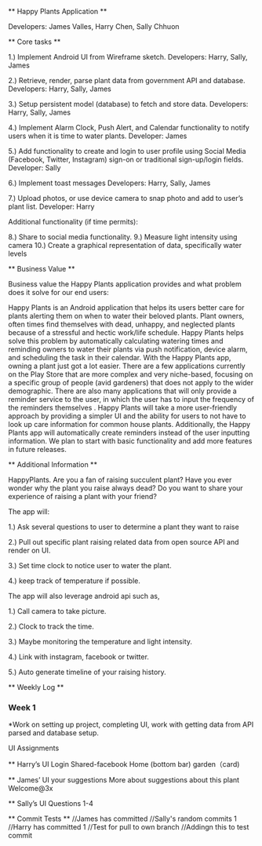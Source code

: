 ** Happy Plants Application **

Developers: James Valles, Harry Chen, Sally Chhuon


** Core tasks **

1.)  Implement Android UI from Wireframe sketch.
	 Developers: Harry, Sally, James

2.)  Retrieve, render, parse plant data from government API and database.
     Developers: Harry, Sally, James

3.)  Setup persistent model (database) to fetch and store data.
	 Developers: Harry, Sally, James

4.)  Implement Alarm Clock, Push Alert, and Calendar functionality to notify users when it is time to water plants.
	 Developer: James

5.)  Add functionality to create and login to user profile using Social Media (Facebook, Twitter, Instagram) sign-on or traditional sign-up/login fields.
     Developer: Sally

6.)  Implement toast messages
	 Developers: Harry, Sally, James

7.)  Upload photos, or use device camera to snap photo and add to user’s plant list.
	 Developer: Harry

Additional functionality (if time permits):

8.)  Share to social media functionality.
9.)  Measure light intensity using camera
10.) Create a graphical representation of data, specifically water levels

** Business Value **

Business value the Happy Plants application provides and what problem does it solve for our end users:

Happy Plants is an Android application that helps its users better care for plants alerting them on when to water their beloved plants. Plant owners, often times find themselves with dead, unhappy, and neglected plants because of a stressful and hectic work/life schedule. Happy Plants helps solve this problem by automatically calculating watering times and reminding owners  to water their plants via push notification, device alarm, and scheduling the task in their calendar. With the Happy Plants app, owning a plant just got a lot easier.
There are a few applications currently on the Play Store that are more complex and very niche-based, focusing on a specific group of people (avid gardeners) that does not apply to the wider demographic. There are also many applications that will only provide a reminder service to the user, in which the user has to input the frequency of the reminders themselves . Happy Plants will take a more user-friendly approach by providing a simpler UI and the ability for users to not have to look up care information for common house plants. Additionally, the Happy Plants app will automatically create reminders instead of the user inputting information.
We plan to start with basic functionality and add more features in future releases.


** Additional Information **

 HappyPlants. Are you a fan of raising succulent plant? Have you ever wonder why the plant you raise always dead? Do you want to share your experience of raising a plant with your friend?

 The app will:

1.) Ask several questions to user to determine a plant they want to raise

2.) Pull out specific plant raising related data from open source API and render on UI.

3.) Set time clock to notice user to water the plant.

4.) keep track of temperature if possible.

The app will also leverage android api such as,

1.) Call camera to take picture.

2.) Clock to track the time.

3.) Maybe monitoring the temperature and light intensity.

4.) Link with instagram, facebook or twitter.

5.) Auto generate timeline of your raising history.

** Weekly Log **


### Week 1 ###

*Work on setting up project, completing UI, work with getting data from API parsed and database setup.

UI Assignments

** Harry’s UI
Login
Shared-facebook
Home (bottom bar)
garden（card)

** James’ UI
your suggestions
More about suggestions
about this plant
Welcome@3x

** Sally’s UI
Questions 1-4

** Commit Tests **
//James has committed
//Sally's random commits 1
//Harry has committed 1
//Test for pull to own branch
//Addingn this to test commit